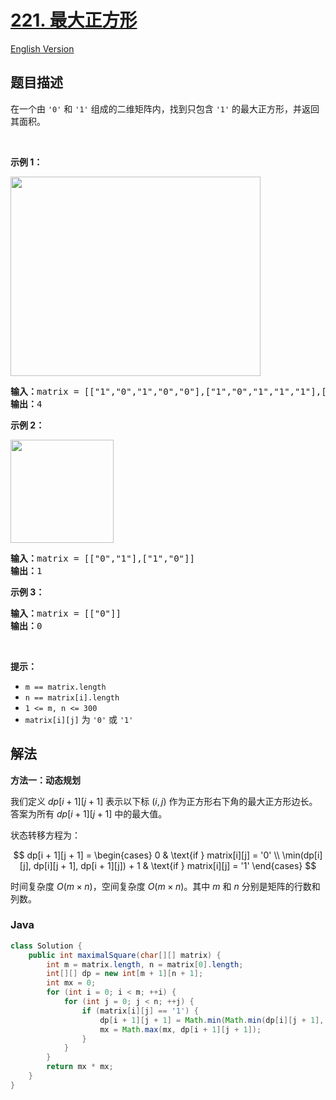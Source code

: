 # [221. 最大正方形](https://leetcode.cn/problems/maximal-square)

[English Version](/solution/0200-0299/0221.Maximal%20Square/README_EN.md)

## 题目描述

<p>在一个由 <code>'0'</code> 和 <code>'1'</code> 组成的二维矩阵内，找到只包含 <code>'1'</code> 的最大正方形，并返回其面积。</p>

<p> </p>

<p><strong>示例 1：</strong></p>
<img alt="" src="https://fastly.jsdelivr.net/gh/doocs/leetcode@main/solution/0200-0299/0221.Maximal%20Square/images/max1grid.jpg" style="width: 400px; height: 319px;" />
<pre>
<strong>输入：</strong>matrix = [["1","0","1","0","0"],["1","0","1","1","1"],["1","1","1","1","1"],["1","0","0","1","0"]]
<strong>输出：</strong>4
</pre>

<p><strong>示例 2：</strong></p>
<img alt="" src="https://fastly.jsdelivr.net/gh/doocs/leetcode@main/solution/0200-0299/0221.Maximal%20Square/images/max2grid.jpg" style="width: 165px; height: 165px;" />
<pre>
<strong>输入：</strong>matrix = [["0","1"],["1","0"]]
<strong>输出：</strong>1
</pre>

<p><strong>示例 3：</strong></p>

<pre>
<strong>输入：</strong>matrix = [["0"]]
<strong>输出：</strong>0
</pre>

<p> </p>

<p><strong>提示：</strong></p>

<ul>
	<li><code>m == matrix.length</code></li>
	<li><code>n == matrix[i].length</code></li>
	<li><code>1 <= m, n <= 300</code></li>
	<li><code>matrix[i][j]</code> 为 <code>'0'</code> 或 <code>'1'</code></li>
</ul>

## 解法

**方法一：动态规划**

我们定义 $dp[i + 1][j + 1]$ 表示以下标 $(i, j)$ 作为正方形右下角的最大正方形边长。答案为所有 $dp[i + 1][j + 1]$ 中的最大值。

状态转移方程为：

$$
dp[i + 1][j + 1] =
\begin{cases}
0 & \text{if } matrix[i][j] = '0' \\
\min(dp[i][j], dp[i][j + 1], dp[i + 1][j]) + 1 & \text{if } matrix[i][j] = '1'
\end{cases}
$$

时间复杂度 $O(m\times n)$，空间复杂度 $O(m\times n)$。其中 $m$ 和 $n$ 分别是矩阵的行数和列数。

### **Java**

```java
class Solution {
    public int maximalSquare(char[][] matrix) {
        int m = matrix.length, n = matrix[0].length;
        int[][] dp = new int[m + 1][n + 1];
        int mx = 0;
        for (int i = 0; i < m; ++i) {
            for (int j = 0; j < n; ++j) {
                if (matrix[i][j] == '1') {
                    dp[i + 1][j + 1] = Math.min(Math.min(dp[i][j + 1], dp[i + 1][j]), dp[i][j]) + 1;
                    mx = Math.max(mx, dp[i + 1][j + 1]);
                }
            }
        }
        return mx * mx;
    }
}
```

